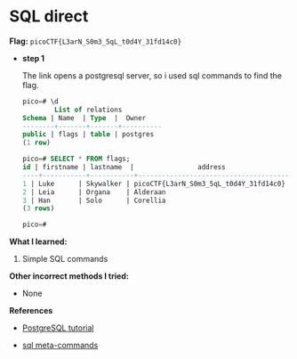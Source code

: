 # SQL direct

**Flag:** `picoCTF{L3arN_S0m3_5qL_t0d4Y_31fd14c0}`

- **step 1**

    The link opens a postgresql server, so i used sql commands to find the flag.

    ```SQL
    pico=# \d
            List of relations
    Schema | Name  | Type  |  Owner   
    --------+-------+-------+----------
    public | flags | table | postgres
    (1 row)

    pico=# SELECT * FROM flags;
    id | firstname | lastname  |                address                 
    ----+-----------+-----------+----------------------------------------
    1 | Luke      | Skywalker | picoCTF{L3arN_S0m3_5qL_t0d4Y_31fd14c0}
    2 | Leia      | Organa    | Alderaan
    3 | Han       | Solo      | Corellia
    (3 rows)

    pico=# 
    ```

**What I learned:**

1. Simple SQL commands

**Other incorrect methods I tried:**

- None

**References**

- [PostgreSQL tutorial](https://www.w3schools.com/postgresql/index.php)

- [sql meta-commands](https://dbschema.com/2020/04/14/postgres/show-tables/)